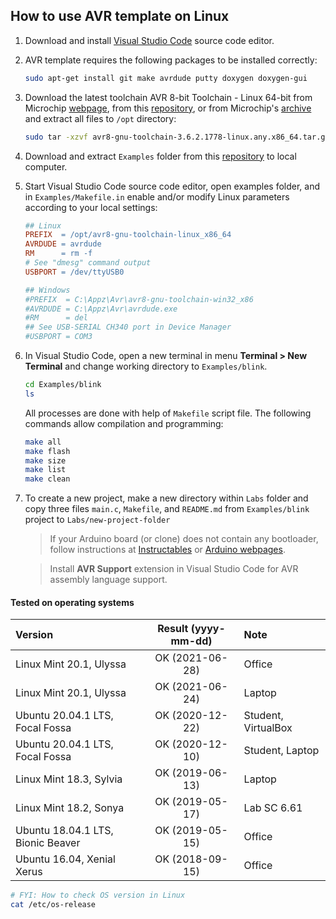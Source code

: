 ## How to use AVR template on Linux

1. Download and install [Visual Studio Code](https://code.visualstudio.com/) source code editor.

2. AVR template requires the following packages to be installed correctly:

    ```bash
    sudo apt-get install git make avrdude putty doxygen doxygen-gui
    ```

3. Download the latest toolchain AVR 8-bit Toolchain - Linux 64-bit from Microchip [webpage](https://www.microchip.com/mplab/avr-support/avr-and-arm-toolchains-c-compilers), from this [repository](../Install/avr8-gnu-toolchain-3.6.2.1778-linux.any.x86_64.tar.gz), or from Microchip's [archive](https://www.microchip.com/en-us/development-tools-tools-and-software/avr-and-sam-downloads-archive) and extract all files to `/opt` directory:

    ```bash
    sudo tar -xzvf avr8-gnu-toolchain-3.6.2.1778-linux.any.x86_64.tar.gz -C /opt/
    ```

4. Download and extract `Examples` folder from this [repository](https://github.com/tomas-fryza/Digital-electronics-2/archive/master.zip) to local computer.

5. Start Visual Studio Code source code editor, open examples folder, and in `Examples/Makefile.in`  enable and/or modify Linux parameters according to your local settings:

    ```Makefile
    ## Linux
    PREFIX  = /opt/avr8-gnu-toolchain-linux_x86_64
    AVRDUDE = avrdude
    RM      = rm -f
    # See "dmesg" command output
    USBPORT = /dev/ttyUSB0

    ## Windows
    #PREFIX  = C:\Appz\Avr\avr8-gnu-toolchain-win32_x86
    #AVRDUDE = C:\Appz\Avr\avrdude.exe
    #RM      = del
    ## See USB-SERIAL CH340 port in Device Manager
    #USBPORT = COM3
    ```

6. In Visual Studio Code, open a new terminal in menu **Terminal > New Terminal** and change working directory to `Examples/blink`.

    ```bash
    cd Examples/blink
    ls
    ```

    All processes are done with help of `Makefile` script file. The following commands allow compilation and programming:

    ```bash
    make all
    make flash
    make size
    make list
    make clean
    ```

7. To create a new project, make a new directory within `Labs` folder and copy three files `main.c`, `Makefile`, and `README.md` from `Examples/blink` project to `Labs/new-project-folder`

    > If your Arduino board (or clone) does not contain any bootloader, follow instructions at [Instructables](https://www.instructables.com/id/How-to-fix-bad-Chinese-Arduino-clones/) or [Arduino webpages](https://www.arduino.cc/en/Tutorial/ArduinoISP).
    >

    > Install **AVR Support** extension in Visual Studio Code for AVR assembly language support.
    > 

#### Tested on operating systems

**Version**                       | **Result (yyyy-mm-dd)** | **Note**            |
:-------------------------------- | :---------------------: | :------------------ |
Linux Mint 20.1, Ulyssa           | OK (2021-06-28)         | Office              |
Linux Mint 20.1, Ulyssa           | OK (2021-06-24)         | Laptop              |
Ubuntu 20.04.1 LTS, Focal Fossa   | OK (2020-12-22)         | Student, VirtualBox |
Ubuntu 20.04.1 LTS, Focal Fossa   | OK (2020-12-10)         | Student, Laptop     |
Linux Mint 18.3, Sylvia           | OK (2019-06-13)         | Laptop              |
Linux Mint 18.2, Sonya            | OK (2019-05-17)         | Lab SC 6.61         |
Ubuntu 18.04.1 LTS, Bionic Beaver | OK (2019-05-15)         | Office              |
Ubuntu 16.04, Xenial Xerus        | OK (2018-09-15)         | Office              |

```bash
# FYI: How to check OS version in Linux
cat /etc/os-release
```
